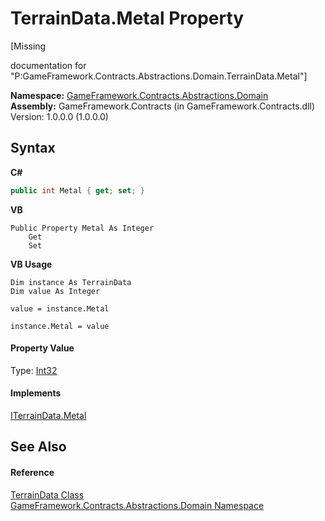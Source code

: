 # TerrainData.Metal Property 
 

\[Missing <summary> documentation for "P:GameFramework.Contracts.Abstractions.Domain.TerrainData.Metal"\]

**Namespace:**&nbsp;<a href="cbea2cac-4b61-7f85-9e15-c3347ab319fc">GameFramework.Contracts.Abstractions.Domain</a><br />**Assembly:**&nbsp;GameFramework.Contracts (in GameFramework.Contracts.dll) Version: 1.0.0.0 (1.0.0.0)

## Syntax

**C#**<br />
``` C#
public int Metal { get; set; }
```

**VB**<br />
``` VB
Public Property Metal As Integer
	Get
	Set
```

**VB Usage**<br />
``` VB Usage
Dim instance As TerrainData
Dim value As Integer

value = instance.Metal

instance.Metal = value
```


#### Property Value
Type: <a href="http://msdn2.microsoft.com/en-us/library/td2s409d" target="_blank">Int32</a>

#### Implements
<a href="be6b93cd-8265-1fad-933a-79b4b7386f43">ITerrainData.Metal</a><br />

## See Also


#### Reference
<a href="0fdaa37e-ba26-4e5f-3211-ffc17adcac50">TerrainData Class</a><br /><a href="cbea2cac-4b61-7f85-9e15-c3347ab319fc">GameFramework.Contracts.Abstractions.Domain Namespace</a><br />